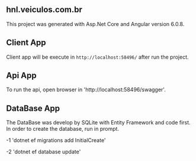 ## hnl.veiculos.com.br
This project was generated with Asp.Net Core and Angular version 6.0.8.

## Client App

Client app will be execute in `http://localhost:58496/` after run the project.

## Api App

To run the api, open browser in 'http://localhost:58496/swagger'.

## DataBase App

The DataBase was develop by SQLite with Entity Framework and code first. In order to create the database, run in prompt.

-1 'dotnet ef migrations add InitialCreate'

-2 'dotnet ef database update'
